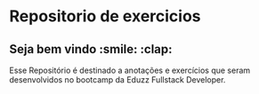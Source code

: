 # Repositorio de exercicios
<h2>Seja bem vindo :smile: :clap:</h2>

Esse Repositório é destinado a anotações e exercícios que seram desenvolvidos no bootcamp da Eduzz Fullstack Developer.
